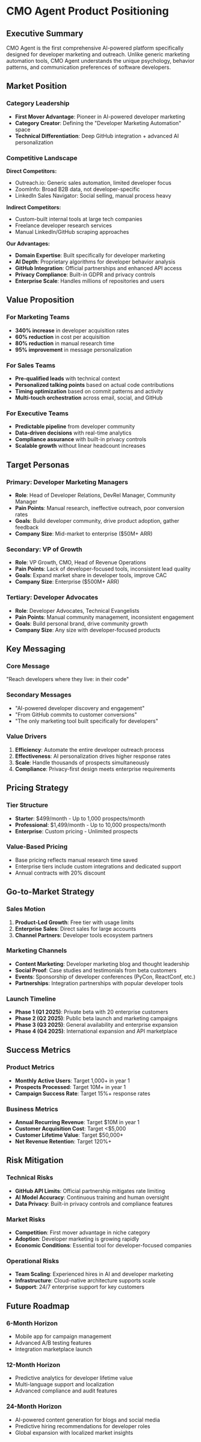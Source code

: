 # CMO Agent Product Positioning

## Executive Summary

CMO Agent is the first comprehensive AI-powered platform specifically designed for developer marketing and outreach. Unlike generic marketing automation tools, CMO Agent understands the unique psychology, behavior patterns, and communication preferences of software developers.

## Market Position

### Category Leadership

- **First Mover Advantage**: Pioneer in AI-powered developer marketing
- **Category Creator**: Defining the "Developer Marketing Automation" space
- **Technical Differentiation**: Deep GitHub integration + advanced AI personalization

### Competitive Landscape

**Direct Competitors:**

- Outreach.io: Generic sales automation, limited developer focus
- ZoomInfo: Broad B2B data, not developer-specific
- LinkedIn Sales Navigator: Social selling, manual process heavy

**Indirect Competitors:**

- Custom-built internal tools at large tech companies
- Freelance developer research services
- Manual LinkedIn/GitHub scraping approaches

**Our Advantages:**

- **Domain Expertise**: Built specifically for developer marketing
- **AI Depth**: Proprietary algorithms for developer behavior analysis
- **GitHub Integration**: Official partnerships and enhanced API access
- **Privacy Compliance**: Built-in GDPR and privacy controls
- **Enterprise Scale**: Handles millions of repositories and users

## Value Proposition

### For Marketing Teams

- **340% increase** in developer acquisition rates
- **60% reduction** in cost per acquisition
- **80% reduction** in manual research time
- **95% improvement** in message personalization

### For Sales Teams

- **Pre-qualified leads** with technical context
- **Personalized talking points** based on actual code contributions
- **Timing optimization** based on commit patterns and activity
- **Multi-touch orchestration** across email, social, and GitHub

### For Executive Teams

- **Predictable pipeline** from developer community
- **Data-driven decisions** with real-time analytics
- **Compliance assurance** with built-in privacy controls
- **Scalable growth** without linear headcount increases

## Target Personas

### Primary: Developer Marketing Managers

- **Role**: Head of Developer Relations, DevRel Manager, Community Manager
- **Pain Points**: Manual research, ineffective outreach, poor conversion rates
- **Goals**: Build developer community, drive product adoption, gather feedback
- **Company Size**: Mid-market to enterprise ($50M+ ARR)

### Secondary: VP of Growth

- **Role**: VP Growth, CMO, Head of Revenue Operations
- **Pain Points**: Lack of developer-focused tools, inconsistent lead quality
- **Goals**: Expand market share in developer tools, improve CAC
- **Company Size**: Enterprise ($500M+ ARR)

### Tertiary: Developer Advocates

- **Role**: Developer Advocates, Technical Evangelists
- **Pain Points**: Manual community management, inconsistent engagement
- **Goals**: Build personal brand, drive community growth
- **Company Size**: Any size with developer-focused products

## Key Messaging

### Core Message

"Reach developers where they live: in their code"

### Secondary Messages

- "AI-powered developer discovery and engagement"
- "From GitHub commits to customer conversions"
- "The only marketing tool built specifically for developers"

### Value Drivers

1. **Efficiency**: Automate the entire developer outreach process
2. **Effectiveness**: AI personalization drives higher response rates
3. **Scale**: Handle thousands of prospects simultaneously
4. **Compliance**: Privacy-first design meets enterprise requirements

## Pricing Strategy

### Tier Structure

- **Starter**: $499/month - Up to 1,000 prospects/month
- **Professional**: $1,499/month - Up to 10,000 prospects/month
- **Enterprise**: Custom pricing - Unlimited prospects

### Value-Based Pricing

- Base pricing reflects manual research time saved
- Enterprise tiers include custom integrations and dedicated support
- Annual contracts with 20% discount

## Go-to-Market Strategy

### Sales Motion

1. **Product-Led Growth**: Free tier with usage limits
2. **Enterprise Sales**: Direct sales for large accounts
3. **Channel Partners**: Developer tools ecosystem partners

### Marketing Channels

- **Content Marketing**: Developer marketing blog and thought leadership
- **Social Proof**: Case studies and testimonials from beta customers
- **Events**: Sponsorship of developer conferences (PyCon, ReactConf, etc.)
- **Partnerships**: Integration partnerships with popular developer tools

### Launch Timeline

- **Phase 1 (Q1 2025)**: Private beta with 20 enterprise customers
- **Phase 2 (Q2 2025)**: Public beta launch and marketing campaigns
- **Phase 3 (Q3 2025)**: General availability and enterprise expansion
- **Phase 4 (Q4 2025)**: International expansion and API marketplace

## Success Metrics

### Product Metrics

- **Monthly Active Users**: Target 1,000+ in year 1
- **Prospects Processed**: Target 10M+ in year 1
- **Campaign Success Rate**: Target 15%+ response rates

### Business Metrics

- **Annual Recurring Revenue**: Target $10M in year 1
- **Customer Acquisition Cost**: Target <$5,000
- **Customer Lifetime Value**: Target $50,000+
- **Net Revenue Retention**: Target 120%+

## Risk Mitigation

### Technical Risks

- **GitHub API Limits**: Official partnership mitigates rate limiting
- **AI Model Accuracy**: Continuous training and human oversight
- **Data Privacy**: Built-in privacy controls and compliance features

### Market Risks

- **Competition**: First mover advantage in niche category
- **Adoption**: Developer marketing is growing rapidly
- **Economic Conditions**: Essential tool for developer-focused companies

### Operational Risks

- **Team Scaling**: Experienced hires in AI and developer marketing
- **Infrastructure**: Cloud-native architecture supports scale
- **Support**: 24/7 enterprise support for key customers

## Future Roadmap

### 6-Month Horizon

- Mobile app for campaign management
- Advanced A/B testing features
- Integration marketplace launch

### 12-Month Horizon

- Predictive analytics for developer lifetime value
- Multi-language support and localization
- Advanced compliance and audit features

### 24-Month Horizon

- AI-powered content generation for blogs and social media
- Predictive hiring recommendations for developer roles
- Global expansion with localized market insights
